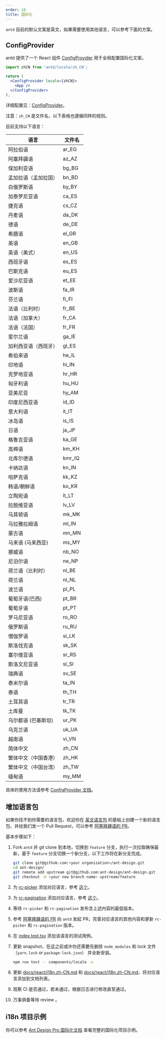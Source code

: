 ```yaml
---
order: 10
title: 国际化
---
```


`antd` 目前的默认文案是英文，如果需要使用其他语言，可以参考下面的方案。

## ConfigProvider

antd 提供了一个 React 组件 [ConfigProvider](/components/config-provider-cn) 用于全局配置国际化文案。

```jsx
import zhCN from 'antd/locale/zh_CN';

return (
  <ConfigProvider locale={zhCN}>
    <App />
  </ConfigProvider>
);
```

详细配置见：[ConfigProvider](/components/config-provider)。

注意：`zh_CN` 是文件名，以下表格也遵循同样的规则。

目前支持以下语言：

| 语言                 | 文件名 |
| -------------------- | ------ |
| 阿拉伯语             | ar_EG  |
| 阿塞拜疆语           | az_AZ  |
| 保加利亚语           | bg_BG  |
| 孟加拉语（孟加拉国） | bn_BD  |
| 白俄罗斯语           | by_BY  |
| 加泰罗尼亚语         | ca_ES  |
| 捷克语               | cs_CZ  |
| 丹麦语               | da_DK  |
| 德语                 | de_DE  |
| 希腊语               | el_GR  |
| 英语                 | en_GB  |
| 英语（美式）         | en_US  |
| 西班牙语             | es_ES  |
| 巴斯克语             | eu_ES  |
| 爱沙尼亚语           | et_EE  |
| 波斯语               | fa_IR  |
| 芬兰语               | fi_FI  |
| 法语（比利时）       | fr_BE  |
| 法语（加拿大）       | fr_CA  |
| 法语（法国）         | fr_FR  |
| 爱尔兰语             | ga_IE  |
| 加利西亚语（西班牙） | gl_ES  |
| 希伯来语             | he_IL  |
| 印地语               | hi_IN  |
| 克罗地亚语           | hr_HR  |
| 匈牙利语             | hu_HU  |
| 亚美尼亚             | hy_AM  |
| 印度尼西亚语         | id_ID  |
| 意大利语             | it_IT  |
| 冰岛语               | is_IS  |
| 日语                 | ja_JP  |
| 格鲁吉亚语           | ka_GE  |
| 高棉语               | km_KH  |
| 北库尔德语           | kmr_IQ |
| 卡纳达语             | kn_IN  |
| 哈萨克语             | kk_KZ  |
| 韩语/朝鲜语          | ko_KR  |
| 立陶宛语             | lt_LT  |
| 拉脱维亚语           | lv_LV  |
| 马其顿语             | mk_MK  |
| 马拉雅拉姆语         | ml_IN  |
| 蒙古语               | mn_MN  |
| 马来语 (马来西亚)    | ms_MY  |
| 挪威语               | nb_NO  |
| 尼泊尔语             | ne_NP  |
| 荷兰语（比利时）     | nl_BE  |
| 荷兰语               | nl_NL  |
| 波兰语               | pl_PL  |
| 葡萄牙语(巴西)       | pt_BR  |
| 葡萄牙语             | pt_PT  |
| 罗马尼亚语           | ro_RO  |
| 俄罗斯语             | ru_RU  |
| 僧伽罗语             | si_LK  |
| 斯洛伐克语           | sk_SK  |
| 塞尔维亚语           | sr_RS  |
| 斯洛文尼亚语         | sl_SI  |
| 瑞典语               | sv_SE  |
| 泰米尔语             | ta_IN  |
| 泰语                 | th_TH  |
| 土耳其语             | tr_TR  |
| 土库曼               | tk_TK  |
| 乌尔都语 (巴基斯坦)  | ur_PK  |
| 乌克兰语             | uk_UA  |
| 越南语               | vi_VN  |
| 简体中文             | zh_CN  |
| 繁体中文（中国香港） | zh_HK  |
| 繁体中文（中国台湾） | zh_TW  |
| 缅甸语               | my_MM  |

具体的使用方法请参考 [ConfigProvider 文档](/components/config-provider-cn)。

## 增加语言包

如果你找不到你需要的语言包，欢迎你在 [英文语言包](https://github.com/ant-design/ant-design/blob/master/components/locale/en_US.ts) 的基础上创建一个新的语言包，并给我们发一个 Pull Request，可以参考 [阿塞拜疆语的 PR](https://github.com/ant-design/ant-design/pull/21387)。

基本步骤如下：

1. Fork `antd` 并 git clone 到本地，切换到 `feature` 分支，执行一次拉取确保最新，基于 `feature` 分支切换一个新分支，以下工作将在新分支完成。

   ```bash
   git clone git@github.com:<your organization>/ant-design.git
   cd ant-design/
   git remote add upstream git@github.com:ant-design/ant-design.git
   git checkout -b <your new branch name> upstream/feature
   ```

2. 为 [rc-picker](https://github.com/react-component/picker) 添加对应语言，参考 [这个](https://github.com/react-component/picker/blob/master/src/locale/en_US.ts)。
3. 为 [rc-pagination](https://github.com/react-component/pagination) 添加对应语言，参考 [这个](https://github.com/react-component/pagination/blob/master/src/locale/en_US.js)。
4. 等待 `rc-picker` 和 `rc-pagination` 发布含上述内容的最低版本。
5. 参考 [阿塞拜疆语的 PR](https://github.com/ant-design/ant-design/pull/21387) 向 `antd` 发起 PR，完善对应语言的其他内容和更新 `rc-picker` 和 `rc-pagination` 版本。
6. 在 [index.test.tsx](https://github.com/ant-design/ant-design/blob/master/components/locale-provider/__tests__/index.test.tsx) 添加该语言的测试用例。
7. 更新 snapshot，在这之前或许你还需要先删除 `node_modules` 和 lock 文件 （`yarn.lock` or `package-lock.json`） 并全新安装。

   ```bash
   npm run test -- components/locale -u
   ```

8. 更新 [docs/react/i18n.zh-CN.md](https://github.com/ant-design/ant-design/blob/master/docs/react/i18n.zh-CN.md) 和 [docs/react/i18n.zh-CN.md](https://github.com/ant-design/ant-design/blob/master/docs/react/i18n.zh-CN.md)，将对应语言添加到文档列表。
9. 观察 CI 是否通过，若未通过，根据日志进行修改直至通过。
10. 万事俱备等待 review 。

## i18n 项目示例

你可以参考 [Ant Design Pro 国际化文档](https://pro.ant.design/docs/i18n-cn) 查看完整的国际化项目示例。
